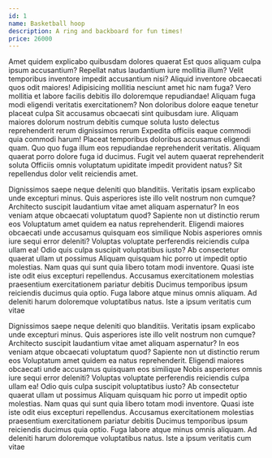 ```yaml
---
id: 1
name: Basketball hoop
description: A ring and backboard for fun times!
price: 26000
---
```


Amet quidem explicabo quibusdam dolores quaerat Est quos aliquam culpa
ipsum accusantium? Repellat natus laudantium iure mollitia illum? Velit
temporibus inventore impedit accusantium nisi? Aliquid inventore
obcaecati quos odit maiores! Adipisicing mollitia nesciunt amet hic nam
fuga? Vero mollitia et labore facilis debitis illo doloremque
repudiandae! Aliquam fuga modi eligendi veritatis exercitationem? Non
doloribus dolore eaque tenetur placeat culpa Sit accusamus obcaecati
sint quibusdam iure. Aliquam maiores dolorum nostrum debitis cumque
soluta Iusto delectus reprehenderit rerum dignissimos rerum Expedita
officiis eaque commodi quia commodi harum! Placeat temporibus doloribus
accusamus eligendi quam. Quo quo fuga illum eos repudiandae
reprehenderit veritatis. Aliquam quaerat porro dolore fuga id ducimus.
Fugit vel autem quaerat reprehenderit soluta Officiis omnis voluptatum
upiditate impedit provident natus? Sit repellendus dolor velit
reiciendis amet.

Dignissimos saepe neque deleniti quo blanditiis. Veritatis ipsam
explicabo unde excepturi minus. Quis asperiores iste illo velit nostrum
non cumque? Architecto suscipit laudantium vitae amet aliquam
aspernatur? In eos veniam atque obcaecati voluptatum quod? Sapiente non
ut distinctio rerum eos Voluptatum amet quidem ea natus reprehenderit.
Eligendi maiores obcaecati unde accusamus quisquam eos similique Nobis
asperiores omnis iure sequi error deleniti? Voluptas voluptate
perferendis reiciendis culpa ullam ea! Odio quis culpa suscipit
voluptatibus iusto? Ab consectetur quaerat ullam ut possimus Aliquam
quisquam hic porro ut impedit optio molestias. Nam quas qui sunt quia
libero totam modi inventore. Quasi iste iste odit eius excepturi
repellendus. Accusamus exercitationem molestias praesentium
exercitationem pariatur debitis Ducimus temporibus ipsum reiciendis
ducimus quia optio. Fuga labore atque minus omnis aliquam. Ad deleniti
harum doloremque voluptatibus natus. Iste a ipsum veritatis cum vitae

Dignissimos saepe neque deleniti quo blanditiis. Veritatis ipsam
explicabo unde excepturi minus. Quis asperiores iste illo velit nostrum
non cumque? Architecto suscipit laudantium vitae amet aliquam
aspernatur? In eos veniam atque obcaecati voluptatum quod? Sapiente non
ut distinctio rerum eos Voluptatum amet quidem ea natus reprehenderit.
Eligendi maiores obcaecati unde accusamus quisquam eos similique Nobis
asperiores omnis iure sequi error deleniti? Voluptas voluptate
perferendis reiciendis culpa ullam ea! Odio quis culpa suscipit
voluptatibus iusto? Ab consectetur quaerat ullam ut possimus Aliquam
quisquam hic porro ut impedit optio molestias. Nam quas qui sunt quia
libero totam modi inventore. Quasi iste iste odit eius excepturi
repellendus. Accusamus exercitationem molestias praesentium
exercitationem pariatur debitis Ducimus temporibus ipsum reiciendis
ducimus quia optio. Fuga labore atque minus omnis aliquam. Ad deleniti
harum doloremque voluptatibus natus. Iste a ipsum veritatis cum vitae

